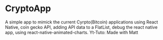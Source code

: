 # CryptoApp
A simple app to mimick the current Cyrpto(Bitcoin) applications using React Native, coin gecko API, adding API data to a FlatList, debug the react native app, using react-native-animated-charts. Yt-Tuto: Made with Matt
